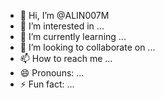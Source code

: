 - 👋 Hi, I’m @ALIN007M
- 👀 I’m interested in ...
- 🌱 I’m currently learning ...
- 💞️ I’m looking to collaborate on ...
- 📫 How to reach me ...
- 😄 Pronouns: ...
- ⚡ Fun fact: ...

<!---
ALIN007M/ALIN007M is a ✨ special ✨ repository because its `README.md` (this file) appears on your GitHub profile.
You can click the Preview link to take a look at your changes.
--->
